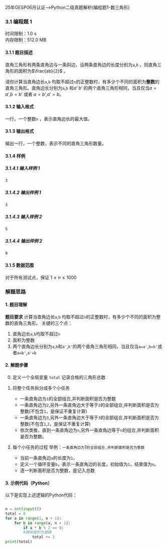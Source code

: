 25年GESP06月认证-->Python二级真题解析(编程题1-数三角形)

### 3.1 编程题 1

时间限制：1.0 s  
内存限制：512.0 MB


#### 3.1.1 题目描述

直角三角形有两条直角边与一条斜边，设两条直角边的长度分别为`a`,`b` ，则直角三角形的面积为$\frac{ab}{2}$ 。

请你计算当直角边长`a`,`b` 均取不超过`n`的正整数时，有多少个不同的面积为**整数**的直角三角形。直角边长分别为`a`,`b`
和$a'$ $b'$ 的两个直角三角形相同，当且仅当$a=a'$,$b=b'$ 或者 $a=b'$,$a'=b$。

#### 3.1.2 输入格式 

一行，一个整数`n` ，表示直角边长的最大值。

#### 3.1.3 输出格式

输出一行，一个整数，表示不同的直角三角形数量。

#### 3.1.4 样例

##### 3.1.4.1 输入样例 1

```
3
```

##### 3.1.4.2 输出样例 1

```
3
```

##### 3.1.4.3 输入样例 2

```
5
```

##### 3.1.4.4 输出样例 2

```
9
```

#### 3.1.5 数据范围

对于所有测试点，保证 $1 ≤ n≤ 1000$  

### 解题思路

#### 1. 题目理解

**题目要求** 
计算当直角边长`a`,`b` 均取不超过`n`的正整数时，有多少个不同的面积为整数的直角三角形。
关键的三个点：
1. 直角边长`a`,`b`均取不超过`n`
2. 面积为整数
3. 两个直角边长分别为`a`,`b`和`a'`,`b'`的两个直角三角形相同，当且仅当`a=a'`,`b=b'`或者`a=b'`,`a'=b`
   

#### 2. 解题步骤
 0. 定义一个全局变量  `total` 记录合格的三角形总数

 1. 将整个任务拆分成多个小任务
    - 一条直角边为`1`的全部组合,并判断面积是否为整数
    - 一条直角边为`2`,另外一条直角边大于等于`2`的全部组合,并判断面积是否为整数(不包含`1`，是保证不重复计算)
    - 一条直角边为`3`,另外一条直角边大于等于`3`的全部组合,并判断面积是否为整数(不包含`1`,`2`，是保证不重复计算)
    - 依次类推，直到一条直角边为`n`,另外一条直角边等于`n`的组合,并判断面积是否为整数。
 
2. 每个小任务的过程
   举例：`一条直角边为`1`的全部组合,并判断面积是否为整数`   
   - 当前一条直角边`a`的长度为`1`，
   - 定义一个循环变量`b`，表示一条直角边的长度，初始值为`1`，结束值为`n`。
   - 逐一判断面积是否为整数，是记入总数
    
#### 3. 示例代码（Python）

以下是实现上述逻辑的Python代码：

```python

n = int(input())
total = 0
for a in range(1, n + 1):
    for b in range(a, n + 1):
        if a * b % 2 == 0:
        #确保面积为整数
            total += 1
print(total)
 
```
